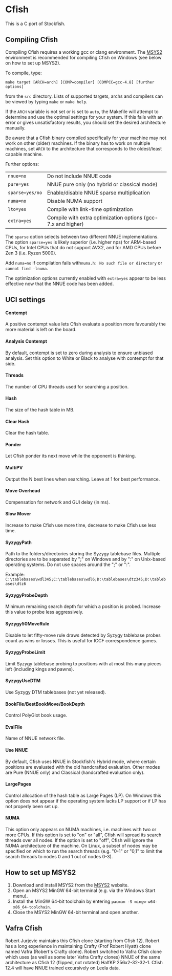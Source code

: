 # Cfish
This is a C port of Stockfish.

## Compiling Cfish
Compiling Cfish requires a working gcc or clang environment. The [MSYS2](https://www.msys2.org/) environment is recommended for compiling Cfish on Windows (see below on how to set up MSYS2).

To compile, type:

    make target [ARCH=arch] [COMP=compiler] [COMPCC=gcc-4.8] [further options]

from the `src` directory. Lists of supported targets, archs and compilers can be viewed by typing `make` or `make help`.

If the `ARCH` variable is not set or is set to `auto`, the Makefile will attempt to determine and use the optimal settings for your system. If this fails with an error or gives unsatisfactory results, you should set the desired architecture manually.

Be aware that a Cfish binary compiled specifically for your machine may not work on other (older) machines. If the binary has to work on multiple machines, set `ARCH` to the architecture that corresponds to the oldest/least capable machine.

Further options:

<table>
<tr><td><code>nnue=no</code></td><td>Do not include NNUE code</td></tr>
<tr><td><code>pure=yes</code></td><td>NNUE pure only (no hybrid or classical mode)</td></tr>
<tr><td><code>sparse=yes/no</code></td><td>Enable/disable NNUE sparse multiplication</td></tr>
<tr><td><code>numa=no</code></td><td>Disable NUMA support</td></tr>
<tr><td><code>lto=yes</code></td><td>Compile with link-time optimization</td></tr>
<tr><td><code>extra=yes</code></td><td>Compile with extra optimization options (gcc-7.x and higher)</td></tr>
</table>

The `sparse` option selects between two different NNUE implementations.
The option `sparse=yes` is likely superior (i.e. higher nps) for ARM-based CPUs, for Intel CPUs that do not support AVX2, and for AMD CPUs before Zen 3 (i.e. Ryzen 5000).

Add `numa=no` if compilation fails with`numa.h: No such file or directory` or `cannot find -lnuma`.

The optimization options currently enabled with `extra=yes` appear to be less effective now that the NNUE code has been added.

## UCI settings

#### Contempt
A positive contempt value lets Cfish evaluate a position more favourably the more material is left on the board.

#### Analysis Contempt
By default, contempt is set to zero during analysis to ensure unbiased analysis. Set this option to White or Black to analyse with contempt for that side.

#### Threads
The number of CPU threads used for searching a position.

#### Hash
The size of the hash table in MB.

#### Clear Hash
Clear the hash table.

#### Ponder
Let Cfish ponder its next move while the opponent is thinking.

#### MultiPV
Output the N best lines when searching. Leave at 1 for best performance.

#### Move Overhead
Compensation for network and GUI delay (in ms).

#### Slow Mover
Increase to make Cfish use more time, decrease to make Cfish use less time.

#### SyzygyPath
Path to the folders/directories storing the Syzygy tablebase files. Multiple directories are to be separated by ";" on Windows and by ":" on Unix-based operating systems. Do not use spaces around the ";" or ":".

Example: `C:\tablebases\wdl345;C:\tablebases\wdl6;D:\tablebases\dtz345;D:\tablebases\dtz6`

#### SyzygyProbeDepth
Minimum remaining search depth for which a position is probed. Increase this value to probe less aggressively.

#### Syzygy50MoveRule
Disable to let fifty-move rule draws detected by Syzygy tablebase probes count as wins or losses. This is useful for ICCF correspondence games.

#### SyzygyProbeLimit
Limit Syzygy tablebase probing to positions with at most this many pieces left (including kings and pawns).

#### SyzygyUseDTM
Use Syzygy DTM tablebases (not yet released).

#### BookFile/BestBookMove/BookDepth
Control PolyGlot book usage.

#### EvalFile
Name of NNUE network file.

#### Use NNUE
By default, Cfish uses NNUE in Stockfish's Hybrid mode, where certain positions are evaluated with the old handcrafted evaluation. Other modes are Pure (NNUE only) and Classical (handcrafted evaluation only).

#### LargePages
Control allocation of the hash table as Large Pages (LP). On Windows this option does not appear if the operating system lacks LP support or if LP has not properly been set up.

#### NUMA
This option only appears on NUMA machines, i.e. machines with two or more CPUs. If this option is set to "on" or "all", Cfish will spread its search threads over all nodes. If the option is set to "off", Cfish will ignore the NUMA architecture of the machine. On Linux, a subset of nodes may be specified on which to run the search threads (e.g. "0-1" or "0,1" to limit the search threads to nodes 0 and 1 out of nodes 0-3).

## How to set up MSYS2
1. Download and install MSYS2 from the [MSYS2](https://www.msys2.org/) website.
2. Open an MSYS2 MinGW 64-bit terminal (e.g. via the Windows Start menu).
3. Install the MinGW 64-bit toolchain by entering `pacman -S mingw-w64-x86_64-toolchain`.
4. Close the MSYS2 MinGW 64-bit terminal and open another.

## Vafra Cfish
Robert Jurjevic maintains this Cfish clone (starting from Cfish 12). Robert has a long experience in maintaining Crafty (Prof Robert Hyatt) clone named Vafra (Robert's Crafty clone). Robert switched to Vafra Cfish clone which uses (as well as some later Vafra Crafty clones) NNUE of the same architecture as Cfish 12 (flipped, not rotated) HalfKP 256x2-32-32-1. Cfish 12.4 will have NNUE trained excursively on Leela data.
